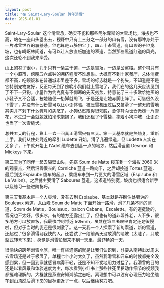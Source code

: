 ```yaml
---
layout: post
title: "在 Saint-Lary-Soulan 跨年滑雪"
date: 2025-01-01
---
```


Saint-Lary-Soulan 这个滑雪场，确实不能和那些阿尔卑斯的大雪场比，海拔也不高，站在一座山头望出去，视野中只有上三分之一部分的山有雪，没有那种身处于一片冰雪世界的震撼感。但也算是五脏俱全了，四五十条雪道，有山顶的平坦宽坡，也有崎岖林间道，有可以让人放直板加速的窄道，当然那些黑道红道的风光，这次还轮不到我来享受。

山上的村子很小，几乎只有一条主干道，一边是雪场，一边是公寓楼。整个村只有一个小超市，傍晚五六点钟的拥挤程度不难想象。大概有不到十家餐厅，总体消费都不高，吃顿饭和在普通城市里差不多。雪场的标志就是一个狗头，不知道是不是它特别宠物友好，反正每天到了傍晚小狗们就上雪地了，我们在的这几天应该见到了不下十只狗。小歪作为约克夏有不御寒的先天劣势，特意花了三十多欧给她买的小鞋子又不合适，被她随便一抬脚就甩飞，于是还是让她赤脚上阵了。可惜很久没下雪了，并没有什么粉雪可以让小歪体验，被压雪机压过后又被滑了一整天的雪地其实并不剩下什么特殊的质感了，小狗依然跑得很欢脱，急停转向也会掀起一片雪花，不过过一会就她就怕冷求抱抱了。我们还租了个雪橇，抱着小狗冲坡，让歪歪也当了一次雪橇犬。

总共五天的行程，算上一去一回真正滑雪只有三天。第一天基本就是热热身，重新上手，我们从住处附近的牵引 Ludette 开始，滑了几遍绿道，但 Ludette 人实在太多了，下午就开始上 l'Adet 缆车去到高一点的地方，然后滑蓝道 Desman 和 Mickeys 下来。

第二天为了同伴一起去隔壁山头，先搭 Soum de Matte 缆车到一个海拔 2060 米的观景点，然后沿着很长的 Corniche 蓝道一路向下，之后却换道 Tortes 蓝道，最后到达 Espiaube 缆车的起点，乘缆车来到一片更大的滑雪区域（Espiaube 和 Le Vallon）。之后就主要滑了 Saboures 蓝道。这条道特别宽，坡度也很适合新手以及练习一些进阶技巧。

第三天我基本是一个人爽滑，没有去到 Espiaube，基本就是在刷住处旁边的 Bouleaux 索道，从山峰 Soum de Matte 下面开始一路滑，滑了几条不同的蓝道，Soum de Matte，Bouleaux，balcon Cabane，Escalette。有的道挺陡的，雪况也不太好，很多冰，有的地方还露出土了，但也有的道非常养老，人不多，很多地方可以放直板，我最快冲到将近 50km/h，虽然在第三者眼里肯定还是很慢啦，但对于当时的我还是很刺激了。这一天我一个人探索了新的索道，新的雪道，还超过了很多滑得没我快的人，还尝试了一段前两天没敢滑的陡坡（太陡了，只敢犁式转弯下来），感觉是滑雪加起来不到十天里，最舒畅的一天。

很愉快的跨年滑雪小旅，唯一有些遗憾的就是让我们认识到，想要从南特出发周末去雪场还是过于极限了，单程七个小时太久了，虽然我滑雪和开车的时候都完全没感到累，但一回到家就感冒病得不轻，还是不知不觉地用力过猛了。我滑雪的目的还是以看风景和体验速度为主，每次看到小红书上那些往死里抠动作细节的视频我都挺难理解的，大概就是燕雀安知鸿鹄之志吧。离理想中可以没有心理压力地坐缆车到山顶然后滑下来的目标更近了一点，以后继续努力吧。